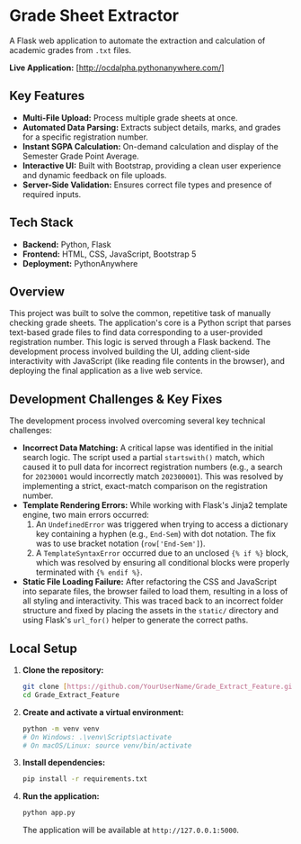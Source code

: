 # Grade Sheet Extractor

A Flask web application to automate the extraction and calculation of academic grades from `.txt` files.

**Live Application:** [http://ocdalpha.pythonanywhere.com/]

## Key Features

* **Multi-File Upload:** Process multiple grade sheets at once.
* **Automated Data Parsing:** Extracts subject details, marks, and grades for a specific registration number.
* **Instant SGPA Calculation:** On-demand calculation and display of the Semester Grade Point Average.
* **Interactive UI:** Built with Bootstrap, providing a clean user experience and dynamic feedback on file uploads.
* **Server-Side Validation:** Ensures correct file types and presence of required inputs.

## Tech Stack

* **Backend:** Python, Flask
* **Frontend:** HTML, CSS, JavaScript, Bootstrap 5
* **Deployment:** PythonAnywhere

## Overview

This project was built to solve the common, repetitive task of manually checking grade sheets. The application's core is a Python script that parses text-based grade files to find data corresponding to a user-provided registration number. This logic is served through a Flask backend. The development process involved building the UI, adding client-side interactivity with JavaScript (like reading file contents in the browser), and deploying the final application as a live web service.

## Development Challenges & Key Fixes

The development process involved overcoming several key technical challenges:

* **Incorrect Data Matching:** A critical lapse was identified in the initial search logic. The script used a partial `startswith()` match, which caused it to pull data for incorrect registration numbers (e.g., a search for `20230001` would incorrectly match `202300001`). This was resolved by implementing a strict, exact-match comparison on the registration number.
* **Template Rendering Errors:** While working with Flask's Jinja2 template engine, two main errors occurred:
    1.  An `UndefinedError` was triggered when trying to access a dictionary key containing a hyphen (e.g., `End-Sem`) with dot notation. The fix was to use bracket notation (`row['End-Sem']`).
    2.  A `TemplateSyntaxError` occurred due to an unclosed `{% if %}` block, which was resolved by ensuring all conditional blocks were properly terminated with `{% endif %}`.
* **Static File Loading Failure:** After refactoring the CSS and JavaScript into separate files, the browser failed to load them, resulting in a loss of all styling and interactivity. This was traced back to an incorrect folder structure and fixed by placing the assets in the `static/` directory and using Flask's `url_for()` helper to generate the correct paths.

## Local Setup

1.  **Clone the repository:**
    ```bash
    git clone [https://github.com/YourUserName/Grade_Extract_Feature.git](https://github.com/YourUserName/Grade_Extract_Feature.git)
    cd Grade_Extract_Feature
    ```

2.  **Create and activate a virtual environment:**
    ```bash
    python -m venv venv
    # On Windows: .\venv\Scripts\activate
    # On macOS/Linux: source venv/bin/activate
    ```

3.  **Install dependencies:**
    ```bash
    pip install -r requirements.txt
    ```

4.  **Run the application:**
    ```bash
    python app.py
    ```
    The application will be available at `http://127.0.0.1:5000`.
